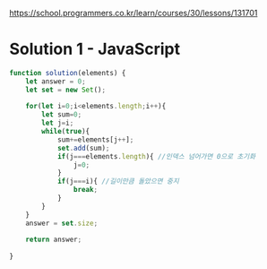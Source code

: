 https://school.programmers.co.kr/learn/courses/30/lessons/131701

# Solution 1 - JavaScript
~~~javascript
function solution(elements) {
    let answer = 0;
    let set = new Set();
    
    for(let i=0;i<elements.length;i++){
        let sum=0;
        let j=i;
        while(true){
            sum+=elements[j++];
            set.add(sum);
            if(j===elements.length){ //인덱스 넘어가면 0으로 초기화
                j=0;
            }
            if(j===i){ //길이만큼 돌았으면 중지
                break;
            }
        }
    }
    answer = set.size;
    
    return answer;
    
}
~~~
